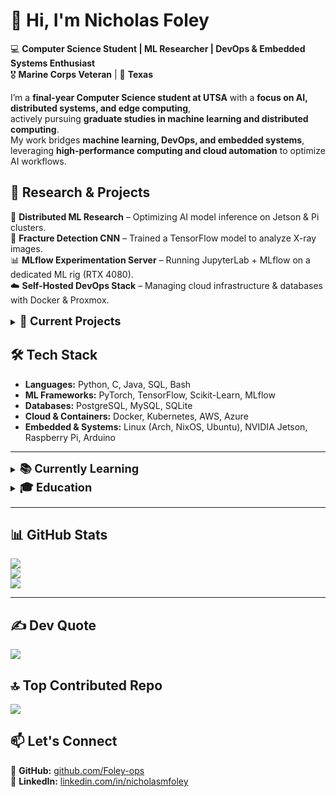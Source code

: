 # 👋 Hi, I'm Nicholas Foley  
💻 **Computer Science Student | ML Researcher | DevOps & Embedded Systems Enthusiast**  
🎖 **Marine Corps Veteran** | 📍 **Texas**  

I’m a **final-year Computer Science student at UTSA** with a **focus on AI, distributed systems, and edge computing**,  
actively pursuing **graduate studies in machine learning and distributed computing**.  
My work bridges **machine learning, DevOps, and embedded systems**, leveraging **high-performance computing and cloud automation** to optimize AI workflows.


## 🔬 Research & Projects  
🚀 **Distributed ML Research** – Optimizing AI model inference on Jetson & Pi clusters.  
🩻 **Fracture Detection CNN** – Trained a TensorFlow model to analyze X-ray images.  
📊 **MLflow Experimentation Server** – Running JupyterLab + MLflow on a dedicated ML rig (RTX 4080).  
☁️ **Self-Hosted DevOps Stack** – Managing cloud infrastructure & databases with Docker & Proxmox.  

<details>
  <summary><span style="font-size: 1.3em; font-weight: bold;">📌 Current Projects</span></summary>

  - 🚀 **[DeepLabv3-VOS](https://github.com/Foley-ops/DeepLabv3-VOS)** – Researching video object segmentation for **Cloudsys Lab at UTSA**.
  - 🖥️ **[Deeplabv3-Pi-Test](https://github.com/Foley-ops/Deeplabv3-Pi-Test)** – Optimizing **DeepLabV3 for Raspberry Pis**, as the full VOS variant was too heavy.
  - 🚗 **[YOLOv8-Vehicle-Analysis](https://github.com/Foley-ops/YOLOv8-Vehicle-Analysis)** – **Deep Learning research project** analyzing vehicle detection and tracking.
  - 🛠️ **[raspberrypi-lab-setup](https://github.com/Foley-ops/raspberrypi-lab-setup)** – **Ansible playbooks** to automate lab setup, installations, and configurations.

</details>


## 🛠️ Tech Stack  
- **Languages:** Python, C, Java, SQL, Bash  
- **ML Frameworks:** PyTorch, TensorFlow, Scikit-Learn, MLflow  
- **Databases:** PostgreSQL, MySQL, SQLite  
- **Cloud & Containers:** Docker, Kubernetes, AWS, Azure  
- **Embedded & Systems:** Linux (Arch, NixOS, Ubuntu), NVIDIA Jetson, Raspberry Pi, Arduino

---

<details>
  <summary><span style="font-size: 1.3em; font-weight: bold;">📚 Currently Learning</span></summary>

  <details>
    <summary>🎓 Coursera: Machine Learning Specialization</summary>

    - ✅ Advanced Learning Algorithms (Completed)  
    - ✅ Supervised Machine Learning: Regression and Classification (Completed)  
    - 🚧 Unsupervised Learning, Recommenders, Reinforcement Learning (In Progress)  

  </details>

  <details>
    <summary>🛠️ Boot.dev Backend Developer Courses</summary>

    - ✅ Learn to Code in Python (Completed)  
    - ✅ Learn Linux (Completed)  
    - ✅ Learn Git (Completed)  
    - ✅ Build a Bookbot (Completed)  
    - ✅ Learn Object-Oriented Programming (Completed)  
    - 🚧 Build Asteroids (In Progress)  
    - 🚧 Learn Functional Programming (In Progress)  

  </details>

</details>



<details>
  <summary><span style="font-size: 1.3em; font-weight: bold;">🎓 Education</span></summary>

  🎓 **University of Texas at San Antonio** – **B.S. in Computer Science**, **December 2024**  
  📚 **Current Courses:**
  - Deep Learning  
  - Distributed Systems  
  - CURE - CS Course-Based UG Research
  - Undergraduate Reseach at Cloudsys Lab

  📌 **Completed Courses:**
  - Artificial Intelligence  
  - Machine Learning
  - Data Mining
  - Data Science 
  - Embedded Systems
  

</details>

---

## 📊 GitHub Stats  
![](https://github-readme-stats.vercel.app/api?username=Foley-ops&theme=dark&hide_border=false&include_all_commits=true&count_private=true)  
![](https://github-readme-streak-stats.herokuapp.com/?user=Foley-ops&theme=dark&hide_border=false)  
![](https://github-readme-stats.vercel.app/api/top-langs/?username=Foley-ops&theme=dark&hide_border=false&include_all_commits=true&count_private=true&layout=compact)  

---

## ✍️ Dev Quote  
![](https://quotes-github-readme.vercel.app/api?type=vertical&theme=radical)  

## 🔝 Top Contributed Repo  
![](https://github-contributor-stats.vercel.app/api?username=Foley-ops&limit=5&theme=dark&combine_all_yearly_contributions=true)  

## 📫 Let's Connect  
📍 **GitHub:** [github.com/Foley-ops](https://github.com/Foley-ops)  
🔗 **LinkedIn:** [linkedin.com/in/nicholasmfoley](https://www.linkedin.com/in/nicholasmfoley)  
